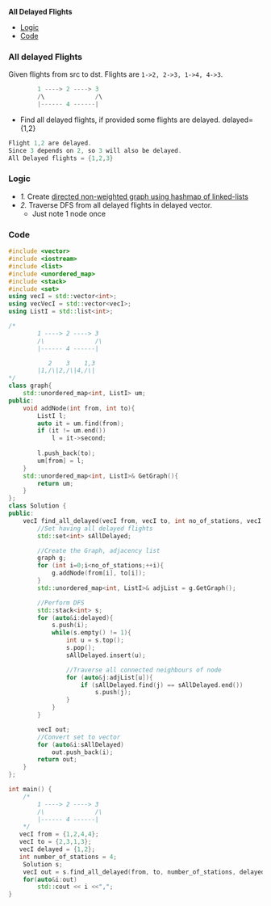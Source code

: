 **All Delayed Flights**
- [Logic](#l)
- [Code](#c)

### All delayed Flights
Given flights from src to dst. Flights are `1->2, 2->3, 1->4, 4->3`.
```c
        1 ----> 2 ----> 3
        /\              /\
        |------ 4 ------|
```
- Find all delayed flights, if provided some flights are delayed. delayed={1,2}
```c
Flight 1,2 are delayed.
Since 3 depends on 2, so 3 will also be delayed.
All Delayed flights = {1,2,3}
```

<a name=l></a>
### Logic
- _1._ Create [directed non-weighted graph using hashmap of linked-lists](/DS_Questions/Data_Structures/Graphs/Directed_Undirected#d1)
- _2._ Traverse DFS from all delayed flights in delayed vector.
  - Just note 1 node once

<a name=c></a>
### Code
```cpp
#include <vector>
#include <iostream>
#include <list>
#include <unordered_map>
#include <stack>
#include <set>
using vecI = std::vector<int>;
using vecVecI = std::vector<vecI>;
using ListI = std::list<int>;

/*
        1 ----> 2 ----> 3
        /\              /\
        |------ 4 ------|

           2    3    1,3
        |1,/\|2,/\|4,/\|
*/
class graph{
    std::unordered_map<int, ListI> um;
public:
    void addNode(int from, int to){
        ListI l;
        auto it = um.find(from);
        if (it != um.end())
            l = it->second;
        
        l.push_back(to);
        um[from] = l;
    }
    std::unordered_map<int, ListI>& GetGraph(){
        return um;
    }
};
class Solution {
public:
    vecI find_all_delayed(vecI from, vecI to, int no_of_stations, vecI delayed){
        //Set having all delayed flights
        std::set<int> sAllDelayed;

        //Create the Graph, adjacency list
        graph g;
        for (int i=0;i<no_of_stations;++i){
            g.addNode(from[i], to[i]);
        }
        std::unordered_map<int, ListI>& adjList = g.GetGraph();

        //Perform DFS
        std::stack<int> s;
        for (auto&i:delayed){
            s.push(i);
            while(s.empty() != 1){
                int u = s.top();
                s.pop();
                sAllDelayed.insert(u);

                //Traverse all connected neighbours of node
                for (auto&j:adjList[u]){
                    if (sAllDelayed.find(j) == sAllDelayed.end())
                        s.push(j);
                }
            }
        }

        vecI out;
        //Convert set to vector
        for (auto&i:sAllDelayed)
            out.push_back(i);
        return out;
    }
};

int main() {
    /*
        1 ----> 2 ----> 3
        /\              /\
        |------ 4 ------|
    */
   vecI from = {1,2,4,4};
   vecI to = {2,3,1,3};
   vecI delayed = {1,2};
   int number_of_stations = 4;
    Solution s;
    vecI out = s.find_all_delayed(from, to, number_of_stations, delayed);
    for(auto&i:out)
        std::cout << i <<",";
}
```
